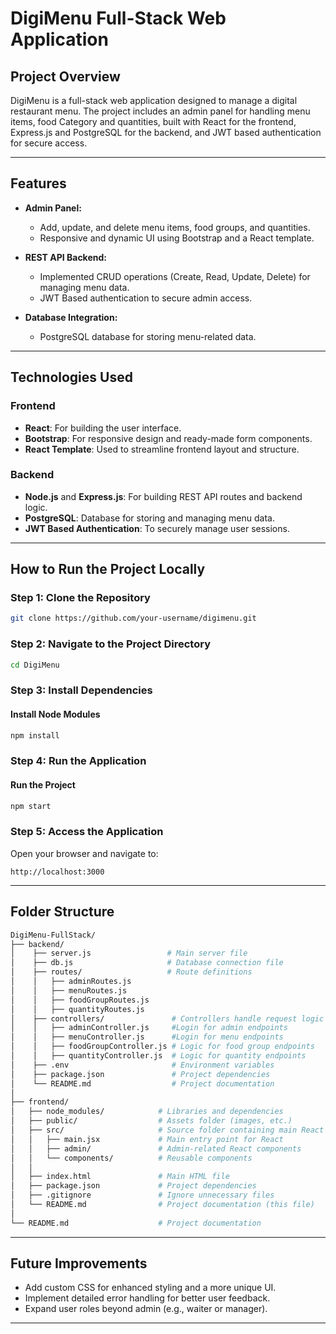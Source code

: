 # DigiMenu Full-Stack Web Application

## Project Overview
DigiMenu is a full-stack web application designed to manage a digital restaurant menu. The project includes an admin panel for handling menu items, food Category and quantities, built with React for the frontend, Express.js and PostgreSQL for the backend, and JWT based authentication for secure access.

---

## Features
- **Admin Panel:**
  - Add, update, and delete menu items, food groups, and quantities.
  - Responsive and dynamic UI using Bootstrap and a React template.
  
- **REST API Backend:**
  - Implemented CRUD operations (Create, Read, Update, Delete) for managing menu data.
  - JWT Based authentication to secure admin access. 

- **Database Integration:**
  - PostgreSQL database for storing menu-related data.
  
---

## Technologies Used

### Frontend
- **React**: For building the user interface.
- **Bootstrap**: For responsive design and ready-made form components.
- **React Template**: Used to streamline frontend layout and structure.

### Backend
- **Node.js** and **Express.js**: For building REST API routes and backend logic.
- **PostgreSQL**: Database for storing and managing menu data.
- **JWT Based Authentication**: To securely manage user sessions.

---

## How to Run the Project Locally

### Step 1: Clone the Repository
```bash
git clone https://github.com/your-username/digimenu.git
```

### Step 2: Navigate to the Project Directory
```bash
cd DigiMenu
```

### Step 3: Install Dependencies

#### Install Node Modules
```bash
npm install
```

### Step 4: Run the Application

#### Run the Project
```bash
npm start
```

### Step 5: Access the Application
Open your browser and navigate to:
```
http://localhost:3000
```

---

## Folder Structure
```sh
DigiMenu-FullStack/
├── backend/
│    ├── server.js                 # Main server file   
│    ├── db.js                     # Database connection file  
│    ├── routes/                   # Route definitions  
│    │   ├── adminRoutes.js  
│    │   ├── menuRoutes.js
│    │   ├── foodGroupRoutes.js  
│    │   ├── quantityRoutes.js  
│    ├── controllers/               # Controllers handle request logic  
│    │   ├── adminController.js     #Login for admin endpoints
│    │   ├── menuController.js      #Login for menu endpoints
│    │   ├── foodGroupController.js # Logic for food group endpoints  
│    │   ├── quantityController.js  # Logic for quantity endpoints  
│    ├── .env                       # Environment variables  
│    ├── package.json               # Project dependencies  
│    └── README.md                  # Project documentation
│
├── frontend/
│   ├── node_modules/            # Libraries and dependencies  
│   ├── public/                  # Assets folder (images, etc.)  
│   ├── src/                     # Source folder containing main React code  
│   │   ├── main.jsx             # Main entry point for React  
│   │   ├── admin/               # Admin-related React components  
│   │   └── components/          # Reusable components  
│   │  
│   ├── index.html               # Main HTML file  
│   ├── package.json             # Project dependencies  
│   ├── .gitignore               # Ignore unnecessary files  
│   └── README.md                # Project documentation (this file) 
│  
└── README.md                    # Project documentation  

```

---

## Future Improvements
- Add custom CSS for enhanced styling and a more unique UI.
- Implement detailed error handling for better user feedback.
- Expand user roles beyond admin (e.g., waiter or manager).

---

